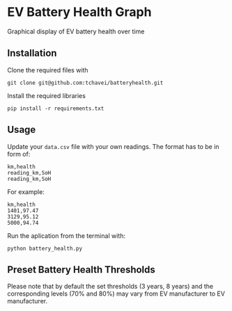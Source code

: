 # EV Battery Health Graph

Graphical display of EV battery health over time

## Installation

Clone the required files with

`git clone git@github.com:tchavei/batteryhealth.git`

Install the required libraries

`pip install -r requirements.txt`

## Usage

Update your `data.csv` file with your own readings. The format has to be in form of:

```
km,health
reading_km,SoH
reading_km,SoH
```

For example:

```
km,health
1401,97.47
3129,95.12
5000,94.74
```

Run the aplication from the terminal with:

`python battery_health.py`

## Preset Battery Health Thresholds

Please note that by default the set thresholds (3 years, 8 years) and the corresponding levels (70% and 80%) may vary from EV manufacturer to EV manufacturer.
